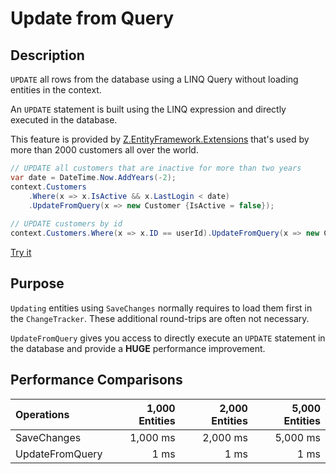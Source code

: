 # Update from Query

## Description
`UPDATE` all rows from the database using a LINQ Query without loading entities in the context.

An `UPDATE` statement is built using the LINQ expression and directly executed in the database.

This feature is provided by [Z.EntityFramework.Extensions](http://entityframework-extensions.net/) that's used by more than 2000 customers all over the world.

```csharp
// UPDATE all customers that are inactive for more than two years
var date = DateTime.Now.AddYears(-2);
context.Customers
    .Where(x => x.IsActive && x.LastLogin < date)
    .UpdateFromQuery(x => new Customer {IsActive = false});
	
// UPDATE customers by id
context.Customers.Where(x => x.ID == userId).UpdateFromQuery(x => new Customer {IsActive = false});
```

[Try it](https://dotnetfiddle.net/gSJJeh)

## Purpose
`Updating` entities using `SaveChanges` normally requires to load them first in the `ChangeTracker`. These additional round-trips are often not necessary.

`UpdateFromQuery` gives you access to directly execute an `UPDATE` statement in the database and provide a **HUGE** performance improvement.

## Performance Comparisons

| Operations      | 1,000 Entities | 2,000 Entities | 5,000 Entities |
| :-------------- | -------------: | -------------: | -------------: |
| SaveChanges     | 1,000 ms       | 2,000 ms       | 5,000 ms       |
| UpdateFromQuery | 1 ms           | 1 ms           | 1 ms           |
